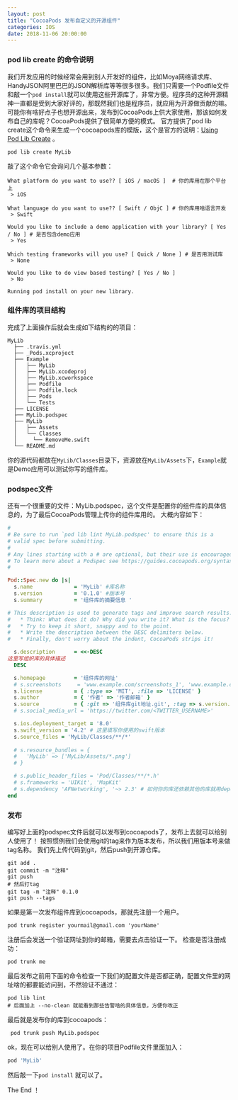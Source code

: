```yaml
---
layout: post
title: "CocoaPods 发布自定义的开源组件"
categories: IOS
date: 2018-11-06 20:00:00
---
```



### pod lib create 的命令说明

我们开发应用的时候经常会用到别人开发好的组件，比如Moya网络请求库、HandyJSON阿里巴巴的JSON解析库等等很多很多。我们只需要一个Podfile文件和敲一个`pod install`就可以使用这些开源库了，非常方便。程序员的这种开源精神一直都是受到大家好评的，那既然我们也是程序员，就应用为开源做贡献的嘛。可能你有啥好点子也想开源出来，发布到CocoaPods上供大家使用，那该如何发布自己的库呢？CocoaPods提供了很简单方便的模式。
官方提供了pod lib create这个命令来生成一个cocoapods库的模版，这个是官方的说明：[Using Pod Lib Create](https://guides.cocoapods.org/making/using-pod-lib-create.html) 。
<!-- more -->
```shell
pod lib create MyLib
```
敲了这个命令它会询问几个基本参数：
```shell
What platform do you want to use?? [ iOS / macOS ]  # 你的库用在那个平台上
 > iOS

What language do you want to use?? [ Swift / ObjC ] # 你的库用啥语言开发
 > Swift

Would you like to include a demo application with your library? [ Yes / No ] # 是否包含demo应用
 > Yes

Which testing frameworks will you use? [ Quick / None ] # 是否用测试库
 > None

Would you like to do view based testing? [ Yes / No ] 
 > No

Running pod install on your new library.
```
### 组件库的项目结构
完成了上面操作后就会生成如下结构的的项目：
```
MyLib
  ├── .travis.yml
  ├── _Pods.xcproject
  ├── Example
  │   ├── MyLib
  │   ├── MyLib.xcodeproj
  │   ├── MyLib.xcworkspace
  │   ├── Podfile
  │   ├── Podfile.lock
  │   ├── Pods
  │   └── Tests
  ├── LICENSE
  ├── MyLib.podspec
  ├── MyLib
  │   ├── Assets
  │   └── Classes
  │     └── RemoveMe.swift
  └── README.md
```
你的源代码都放在`MyLib/Classes`目录下，资源放在`MyLib/Assets`下，`Example`就是Demo应用可以测试你写的组件库。
### podspec文件
还有一个很重要的文件：MyLib.podspec，这个文件是配置你的组件库的具体信息的，为了最后CocoaPods管理上传你的组件库用的。
大概内容如下：
```ruby
#
# Be sure to run `pod lib lint MyLib.podspec' to ensure this is a
# valid spec before submitting.
#
# Any lines starting with a # are optional, but their use is encouraged
# To learn more about a Podspec see https://guides.cocoapods.org/syntax/podspec.html
#

Pod::Spec.new do |s|
  s.name             = 'MyLib' #库名称
  s.version          = '0.1.0' #版本号
  s.summary          = '组件库的摘要信息 '

# This description is used to generate tags and improve search results.
#   * Think: What does it do? Why did you write it? What is the focus?
#   * Try to keep it short, snappy and to the point.
#   * Write the description between the DESC delimiters below.
#   * Finally, don't worry about the indent, CocoaPods strips it!

  s.description      = <<-DESC
这里写组织库的具体描述                    
  DESC

  s.homepage         = '组件库的网址'
  # s.screenshots     = 'www.example.com/screenshots_1', 'www.example.com/screenshots_2'
  s.license          = { :type => 'MIT', :file => 'LICENSE' }
  s.author           = { '作者' => '作者邮箱' }
  s.source           = { :git => '组件库git地址.git', :tag => s.version.to_s }
  # s.social_media_url = 'https://twitter.com/<TWITTER_USERNAME>'

  s.ios.deployment_target = '8.0'
  s.swift_version = '4.2' # 这里填写你使用的swift版本
  s.source_files = 'MyLib/Classes/**/*'
  
  # s.resource_bundles = {
  #   'MyLib' => ['MyLib/Assets/*.png']
  # }

  # s.public_header_files = 'Pod/Classes/**/*.h'
  # s.frameworks = 'UIKit', 'MapKit'
  # s.dependency 'AFNetworking', '~> 2.3' # 如何你的库还依赖其他的库就用dependency 这个可以写多个
end

```
### 发布
编写好上面的podspec文件后就可以发布到cocoapods了，发布上去就可以给别人使用了！
按照惯例我们会使用git的tag来作为版本发布，所以我们用版本号来做tag名称。
我们先上传代码到git，然后push到开源仓库。

```shell
git add .
git commit -m "注释"
git push
# 然后打tag
git tag -m "注释" 0.1.0
git push --tags
```
如果是第一次发布组件库到cocoapods，那就先注册一个用户。

```shell
pod trunk register yourmail@gmail.com 'yourName' 
```
注册后会发送一个验证网址到你的邮箱，需要去点击验证一下。
检查是否注册成功：

```shell
pod trunk me
```
最后发布之前用下面的命令检查一下我们的配置文件是否都正确，配置文件里的网址啥的都要能访问到，不然验证不通过：

```shell
pod lib lint
# 后面加上 --no-clean 就能看到那些告警啥的具体信息，方便你改正
```
最后就是发布你的库到cocoapods：
```shell
 pod trunk push MyLib.podspec
```
ok，现在可以给别人使用了。在你的项目Podfile文件里面加入：

```ruby
pod 'MyLib'
```
然后敲一下`pod install` 就可以了。

The End ！